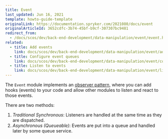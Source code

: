 ```yaml
---
title: Event
last_updated: Jun 16, 2021
template: howto-guide-template
originalLink: https://documentation.spryker.com/2021080/docs/event
originalArticleId: 3652cdfc-3b74-45bf-b9cf-307307bc9481
redirect_from:
  - /docs/scos/dev/back-end-development/data-manipulation/event/event.html
related:
  - title: Add events
    link: docs/scos/dev/back-end-development/data-manipulation/event/add-events.html
  - title: Configure event queues
    link: docs/scos/dev/back-end-development/data-manipulation/event/configure-event-queues.html
  - title: Listen to events
    link: docs/scos/dev/back-end-development/data-manipulation/event/listen-to-events.html
---
```


The `Event` module implements an [observer pattern](https://en.wikipedia.org/wiki/Observer_pattern), where you can add hooks (events) to your code and allow other modules to listen and react to those events.

There are two methods:
1. _Traditional Synchronous_: Listeners are handled at the same time as they are dispatched.
2. _Asynchronous (Queueable)_: Events are put into a queue and handled later by some queue service.
